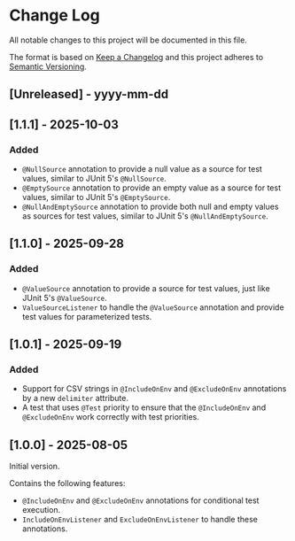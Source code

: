 # Change Log
All notable changes to this project will be documented in this file.

The format is based on [Keep a Changelog](http://keepachangelog.com/)
and this project adheres to [Semantic Versioning](http://semver.org/).

## [Unreleased] - yyyy-mm-dd

## [1.1.1] - 2025-10-03

### Added
- `@NullSource` annotation to provide a null value as a source for test values, similar to JUnit 5's `@NullSource`.
- `@EmptySource` annotation to provide an empty value as a source for test values, similar to JUnit 5's `@EmptySource`.
- `@NullAndEmptySource` annotation to provide both null and empty values as sources for test values, similar to JUnit 5's `@NullAndEmptySource`.

## [1.1.0] - 2025-09-28

### Added
- `@ValueSource` annotation to provide a source for test values, just like JUnit 5's `@ValueSource`.
- `ValueSourceListener` to handle the `@ValueSource` annotation and provide test values for parameterized tests.

## [1.0.1] - 2025-09-19
### Added
- Support for CSV strings in `@IncludeOnEnv` and `@ExcludeOnEnv` annotations by a new `delimiter` attribute.
- A test that uses `@Test` priority to ensure that the `@IncludeOnEnv` and `@ExcludeOnEnv` work correctly with test priorities.

## [1.0.0] - 2025-08-05
Initial version.

Contains the following features:
- `@IncludeOnEnv` and `@ExcludeOnEnv` annotations for conditional test execution.
- `IncludeOnEnvListener` and `ExcludeOnEnvListener` to handle these annotations.

